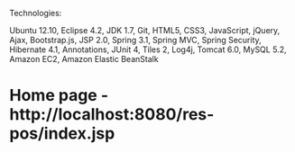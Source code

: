 Technologies:

Ubuntu 12.10, Eclipse 4.2, JDK 1.7, Git, HTML5, CSS3, JavaScript, jQuery, Ajax, Bootstrap.js, JSP 2.0, Spring 3.1, Spring MVC, Spring Security, Hibernate 4.1, Annotations, JUnit 4, Tiles 2, Log4j, Tomcat 6.0, MySQL 5.2, Amazon EC2, Amazon Elastic BeanStalk 

Home page - http://localhost:8080/res-pos/index.jsp
===========
